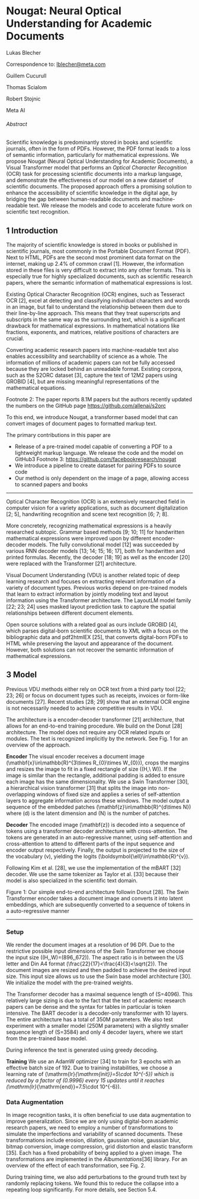 # Nougat: Neural Optical Understanding for Academic Documents

 Lukas Blecher

Correspondence to: lblecher@meta.com

Guillem Cucurull

Thomas Scialom

Robert Stojnic

Meta AI

###### Abstract

Scientific knowledge is predominantly stored in books and scientific journals, often in the form of PDFs. However, the PDF format leads to a loss of semantic information, particularly for mathematical expressions. We propose Nougat (Neural Optical Understanding for Academic Documents), a Visual Transformer model that performs an _Optical Character Recognition_ (OCR) task for processing scientific documents into a markup language, and demonstrate the effectiveness of our model on a new dataset of scientific documents. The proposed approach offers a promising solution to enhance the accessibility of scientific knowledge in the digital age, by bridging the gap between human-readable documents and machine-readable text. We release the models and code to accelerate future work on scientific text recognition.

## 1 Introduction

The majority of scientific knowledge is stored in books or published in scientific journals, most commonly in the Portable Document Format (PDF). Next to HTML, PDFs are the second most prominent data format on the internet, making up 2.4% of common crawl [1]. However, the information stored in these files is very difficult to extract into any other formats. This is especially true for highly specialized documents, such as scientific research papers, where the semantic information of mathematical expressions is lost.

Existing Optical Character Recognition (OCR) engines, such as Tesseract OCR [2], excel at detecting and classifying individual characters and words in an image, but fail to understand the relationship between them due to their line-by-line approach. This means that they treat superscripts and subscripts in the same way as the surrounding text, which is a significant drawback for mathematical expressions. In mathematical notations like fractions, exponents, and matrices, relative positions of characters are crucial.

Converting academic research papers into machine-readable text also enables accessibility and searchability of science as a whole. The information of millions of academic papers can not be fully accessed because they are locked behind an unreadable format. Existing corpora, such as the S2ORC dataset [3], capture the text of 12M2 papers using GROBID [4], but are missing meaningful representations of the mathematical equations.

Footnote 2: The paper reports 8.1M papers but the authors recently updated the numbers on the GitHub page https://github.com/allenai/s2orc        

To this end, we introduce Nougat, a transformer based model that can convert images of document pages to formatted markup text.

The primary contributions in this paper are

* Release of a pre-trained model capable of converting a PDF to a lightweight markup language. We release the code and the model on GitHub3 Footnote 3: https://github.com/facebookresearch/nougat
* We introduce a pipeline to create dataset for pairing PDFs to source code
* Our method is only dependent on the image of a page, allowing access to scanned papers and books

---

Optical Character Recognition (OCR) is an extensively researched field in computer vision for a variety applications, such as document digitalization [2; 5], handwriting recognition and scene text recognition [6; 7; 8].

More concretely, recognizing mathematical expressions is a heavily researched subtopic. Grammar based methods [9; 10; 11] for handwritten mathematical expressions were improved upon by different encoder-decoder models. The fully convolutional model [12] was succeeded by various RNN decoder models [13; 14; 15; 16; 17], both for handwritten and printed formulas. Recently, the decoder [18; 19] as well as the encoder [20] were replaced with the Transformer [21] architecture.

Visual Document Understanding (VDU) is another related topic of deep learning research and focuses on extracting relevant information of a variety of document types. Previous works depend on pre-trained models that learn to extract information by jointly modeling text and layout information using the Transformer architecture. The LayoutLM model family [22; 23; 24] uses masked layout prediction task to capture the spatial relationships between different document elements.

Open source solutions with a related goal as ours include GROBID [4], which parses digital-born scientific documents to XML with a focus on the bibliographic data and pdf2htmlEX [25], that converts digital-born PDFs to HTML while preserving the layout and appearance of the document. However, both solutions can not recover the semantic information of mathematical expressions.

## 3 Model

Previous VDU methods either rely on OCR text from a third party tool [22; 23; 26] or focus on document types such as receipts, invoices or form-like documents [27]. Recent studies [28; 29] show that an external OCR engine is not necessarily needed to achieve competitive results in VDU.      

The architecture is a encoder-decoder transformer [21] architecture, that allows for an end-to-end training procedure. We build on the Donut [28] architecture. The model does not require any OCR related inputs or modules. The text is recognized implicitly by the network. See Fig. 1 for an overview of the approach.



**Encoder** The visual encoder receives a document image \(\mathbf{x}\in\mathbb{R}^{3\times R_{0}\times W_{0}}\), crops the margins and resizes the image to fit in a fixed rectangle of size \((H,\ W)\). If the image is similar than the rectangle, additional padding is added to ensure each image has the same dimensionality. We use a Swin Transformer [30], a hierarchical vision transformer [31] that splits the image into non-overlapping windows of fixed size and applies a series of self-attention layers to aggregate information across these windows. The model output a sequence of the embedded patches \(\mathbf{z}\in\mathbb{R}^{d\times N}\) where \(d\) is the latent dimension and \(N\) is the number of patches.

**Decoder** The encoded image \(\mathbf{z}\) is decoded into a sequence of tokens using a transformer decoder architecture with cross-attention. The tokens are generated in an auto-regressive manner, using self-attention and cross-attention to attend to different parts of the input sequence and encoder output respectively. Finally, the output is projected to the size of the vocabulary \(v\), yielding the logits \(\boldsymbol{\ell}\in\mathbb{R}^{v}\).

Following Kim et al. [28], we use the implementation of the mBART [32] decoder. We use the same tokenizer as Taylor et al. [33] because their model is also specialized in the scientific text domain.

Figure 1: Our simple end-to-end architecture followin Donut [28]. The Swin Transformer encoder takes a document image and converts it into latent embeddings, which are subsequently converted to a sequence of tokens in a auto-regressive manner

--- 

### Setup

We render the document images at a resolution of 96 DPI. Due to the restrictive possible input dimensions of the Swin Transformer we choose the input size \((H,\,W)=(896,\,672)\). The aspect ratio is in between the US letter and Din A4 format \(\frac{22}{17}<\frac{4}{3}<\sqrt{2}\). The document images are resized and then padded to achieve the desired input size. This input size allows us to use the Swin base model architecture [30]. We initialize the model with the pre-trained weights.

The Transformer decoder has a maximal sequence length of \(S=4096\). This relatively large sizing is due to the fact that the text of academic research papers can be dense and the syntax for tables in particular is token intensive. The BART decoder is a decoder-only transformer with 10 layers. The entire architecture has a total of 350M parameters. We also test experiment with a smaller model (250M parameters) with a slightly smaller sequence length of \(S=3584\) and only 4 decoder layers, where we start from the pre-trained base model.

During inference the text is generated using greedy decoding.

**Training** We use an AdamW optimizer [34] to train for 3 epochs with an effective batch size of 192. Due to training instabilities, we choose a learning rate of \(\mathrm{lr}_{\mathrm{init}}=5\cdot 10^{-5}\) which is reduced by a factor of \(0.9996\) every 15 updates until it reaches \(\mathrm{lr}_{\mathrm{end}}=7.5\cdot 10^{-6}\).

### Data Augmentation

In image recognition tasks, it is often beneficial to use data augmentation to improve generalization. Since we are only using digital-born academic research papers, we need to employ a number of transformations to simulate the imperfections and variability of scanned documents. These transformations include erosion, dilation, gaussian noise, gaussian blur, bitmap conversion, image compression, grid distortion and elastic transform [35]. Each has a fixed probability of being applied to a given image. The transformations are implemented in the _Albumentations_[36] library. For an overview of the effect of each transformation, see Fig. 2.

During training time, we also add perturbations to the ground truth text by randomly replacing tokens. We found this to reduce the collapse into a repeating loop significantly. For more details, see Section 5.4.